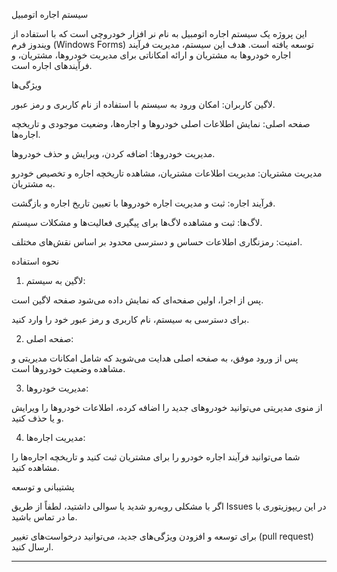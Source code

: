 سیستم اجاره اتومبیل

این پروژه یک سیستم اجاره اتومبیل به نام نر افزار خودروچی است که با استفاده از ویندوز فرم (Windows Forms) توسعه یافته است. هدف این سیستم، مدیریت فرآیند اجاره خودروها به مشتریان و ارائه امکاناتی برای مدیریت خودروها، مشتریان، و فرآیندهای اجاره است.

ویژگی‌ها

لاگین کاربران: امکان ورود به سیستم با استفاده از نام کاربری و رمز عبور.

صفحه اصلی: نمایش اطلاعات اصلی خودروها و اجاره‌ها، وضعیت موجودی و تاریخچه اجاره‌ها.

مدیریت خودروها: اضافه کردن، ویرایش و حذف خودروها.

مدیریت مشتریان: مدیریت اطلاعات مشتریان، مشاهده تاریخچه اجاره و تخصیص خودرو به مشتریان.

فرآیند اجاره: ثبت و مدیریت اجاره خودروها با تعیین تاریخ اجاره و بازگشت.

لاگ‌ها: ثبت و مشاهده لاگ‌ها برای پیگیری فعالیت‌ها و مشکلات سیستم.

امنیت: رمزنگاری اطلاعات حساس و دسترسی محدود بر اساس نقش‌های مختلف.


نحوه استفاده

1. لاگین به سیستم:

پس از اجرا، اولین صفحه‌ای که نمایش داده می‌شود صفحه لاگین است.

برای دسترسی به سیستم، نام کاربری و رمز عبور خود را وارد کنید.



2. صفحه اصلی:

پس از ورود موفق، به صفحه اصلی هدایت می‌شوید که شامل امکانات مدیریتی و مشاهده وضعیت خودروها است.



3. مدیریت خودروها:

از منوی مدیریتی می‌توانید خودروهای جدید را اضافه کرده، اطلاعات خودروها را ویرایش و یا حذف کنید.



4. مدیریت اجاره‌ها:

شما می‌توانید فرآیند اجاره خودرو را برای مشتریان ثبت کنید و تاریخچه اجاره‌ها را مشاهده کنید.



پشتیبانی و توسعه

اگر با مشکلی روبه‌رو شدید یا سوالی داشتید، لطفاً از طریق Issues در این ریپوزیتوری با ما در تماس باشید.

برای توسعه و افزودن ویژگی‌های جدید، می‌توانید درخواست‌های تغییر (pull request) ارسال کنید.


---


 
